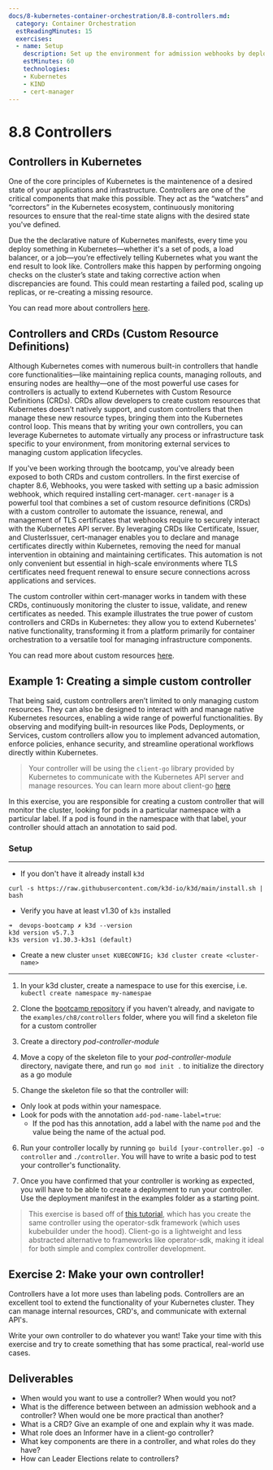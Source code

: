 ```yaml
---
docs/8-kubernetes-container-orchestration/8.8-controllers.md:
  category: Container Orchestration
  estReadingMinutes: 15
  exercises:
  - name: Setup
    description: Set up the environment for admission webhooks by deploying a KIND cluster with Admission Controller enabled, installing cert-manager, and creating a validation namespace, root CA, and self-signed certificate.
    estMinutes: 60
    technologies:
    - Kubernetes
    - KIND
    - cert-manager
---
```


# 8.8 Controllers

## Controllers in Kubernetes

One of the core principles of Kubernetes is the maintenence of a desired state of your applications and infrastructure. Controllers are one of the critical components that make this possible. They act as the “watchers” and “correctors” in the Kubernetes ecosystem, continuously monitoring resources to ensure that the real-time state aligns with the desired state you've defined.

Due the the declarative nature of Kubernetes manifests, every time you deploy something in Kubernetes—whether it's a set of pods, a load balancer, or a job—you’re effectively telling Kubernetes what you want the end result to look like. Controllers make this happen by performing ongoing checks on the cluster’s state and taking corrective action when discrepancies are found. This could mean restarting a failed pod, scaling up replicas, or re-creating a missing resource.

You can read more about controllers [here](https://kubernetes.io/docs/concepts/architecture/controller/).

## Controllers and CRDs (Custom Resource Definitions)

Although Kubernetes comes with numerous built-in controllers that handle core functionalities—like maintaining replica counts, managing rollouts, and ensuring nodes are healthy—one of the most powerful use cases for controllers is actually to extend Kubernetes with Custom Resource Definitions (CRDs). CRDs allow developers to create custom resources that Kubernetes doesn’t natively support, and custom controllers that then manage these new resource types, bringing them into the Kubernetes control loop. This means that by writing your own controllers, you can leverage Kubernetes to automate virtually any process or infrastructure task specific to your environment, from monitoring external services to managing custom application lifecycles.

If you've been working through the bootcamp, you've already been exposed to both CRDs and custom controllers. In the first exercise of chapter 8.6, Webhooks, you were tasked with setting up a basic admission webhook, which required installing cert-manager. `cert-manager` is a powerful tool that combines a set of custom resource definitions (CRDs) with a custom controller to automate the issuance, renewal, and management of TLS certificates that webhooks require to securely interact with the Kubernetes API server. By leveraging CRDs like Certificate, Issuer, and ClusterIssuer, cert-manager enables you to declare and manage certificates directly within Kubernetes, removing the need for manual intervention in obtaining and maintaining certificates. This automation is not only convenient but essential in high-scale environments where TLS certificates need frequent renewal to ensure secure connections across applications and services.

The custom controller within cert-manager works in tandem with these CRDs, continuously monitoring the cluster to issue, validate, and renew certificates as needed. This example illustrates the true power of custom controllers and CRDs in Kubernetes: they allow you to extend Kubernetes' native functionality, transforming it from a platform primarily for container orchestration to a versatile tool for managing infrastructure components. 

You can read more about custom resources [here](https://kubernetes.io/docs/concepts/extend-kubernetes/api-extension/custom-resources/).

## Example 1: Creating a simple custom controller

That being said, custom controllers aren’t limited to only managing custom resources. They can also be designed to interact with and manage native Kubernetes resources, enabling a wide range of powerful functionalities. By observing and modifying built-in resources like Pods, Deployments, or Services, custom controllers allow you to implement advanced automation, enforce policies, enhance security, and streamline operational workflows directly within Kubernetes.

> Your controller will be using the `client-go` library provided by Kubernetes to communicate with the Kubernetes API server and manage resources. You can learn more about client-go [here]()

In this exercise, you are responsible for creating a custom controller that will monitor the cluster, looking for pods in a particular namespace with a particular label. If a pod is found in the namespace with that label, your controller should attach an annotation to said pod.

### Setup
___
- If you don't have it already install `k3d`
```shell
curl -s https://raw.githubusercontent.com/k3d-io/k3d/main/install.sh | bash
```

- Verify you have at least v1.30 of `k3s` installed
```shell
➜  devops-bootcamp ✗ k3d --version
k3d version v5.7.3
k3s version v1.30.3-k3s1 (default)
```

- Create a new cluster  `unset KUBECONFIG; k3d cluster create <cluster-name>`



___

1. In your k3d cluster, create a namespace to use for this exercise, i.e. `kubectl create namespace my-namespae`

2. Clone the [bootcamp repository](https://github.com/liatrio/devops-bootcamp) if you haven't already, and navigate to the `examples/ch8/controllers` folder, where you will find a skeleton file for a custom controller

3. Create a directory *pod-controller-module*

4. Move a copy of the skeleton file to your *pod-controller-module* directory, navigate there, and run `go mod init .` to initialize the directory as a go module

5. Change the skeleton file so that the controller will: 
- Only look at pods within your namespace.
- Look for pods with the annotation `add-pod-name-label=true`:
    - If the pod has this annotation, add a label with the name `pod` and the value being the name of the actual pod.

6. Run your controller locally by running `go build [your-controller.go] -o controller` and `./controller`.  You will have to write a basic pod to test your controller's functionality.

7. Once you have confirmed that your controller is working as expected, you will have to be able to create a deployment to run your controller.  Use the deployment manifest in the examples folder as a starting point.

> This exercise is based off of [this tutorial](https://kubernetes.io/blog/2021/06/21/writing-a-controller-for-pod-labels/), which has you create the same controller using the operator-sdk framework (which uses kubebuilder under the hood).  Client-go is a lightweight and less abstracted alternative to frameworks like operator-sdk, making it ideal for both simple and complex controller development.

## Exercise 2: Make your own controller!
Controllers have a lot more uses than labeling pods.  Controllers are an excellent tool to extend the functionality of your Kubernetes cluster.  They can manage internal resources, CRD's, and communicate with external API's.

Write your own controller to do whatever you want!  Take your time with this exercise and try to create something that has some practical, real-world use cases.


## Deliverables

* When would you want to use a controller?  When would you not?
* What is the difference between between an admission webhook and a controller?  When would one be more practical than another?
* What is a CRD? Give an example of one and explain why it was made.
* What role does an Informer have in a client-go controller?
* What key components are there in a controller, and what roles do they have?
* How can Leader Elections relate to controllers?